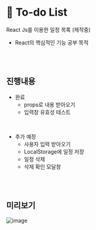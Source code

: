 # 📓 To-do List
React Js를 이용한 일정 목록 (제작중)
- React의 핵심적인 기능 공부 목적

<br><br>

## 진행내용
- 완료
  - props로 내용 받아오기
  - 입력창 유효성 테스트

<br>

- 추가 예정
  - 사용자 입력 받아오기
  - LocalStorage에 일정 저장
  - 일정 삭제
  - 삭제 확인 모달창

<br><br>

## 미리보기
![image](https://user-images.githubusercontent.com/93658676/173065163-b2ce55b4-3bdc-4c3f-a6df-087c0e18d3a9.png)

